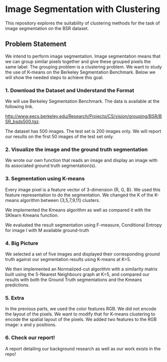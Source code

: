 # Image Segmentation with Clustering

This repository explores the suitability of clustering methods for the task of image segmentation on the BSR dataset.


## Problem Statement

We intend to perform image segmentation. Image segmentation means that we can group similar pixels together and give these grouped pixels the same label. 
The grouping problem is a clustering problem. We want to study the use of K-means on the Berkeley Segmentation Benchmark. 
Below we will show the needed steps to achieve this goal.


### 1. Download the Dataset and Understand the Format

We will use Berkeley Segmentation Benchmark. The data is available at the following link.

http://www.eecs.berkeley.edu/Research/Projects/CS/vision/grouping/BSR/BSR_bsds500.tgz. 

The dataset has 500 images. The test set is 200 images only. We will report our results on the first 50 images of the test set only.

### 2. Visualize the image and the ground truth segmentation 
We wrote our own function that reads an image and display an image with its associated ground truth segmentation(s).

### 3. Segmentation using K-means

Every image pixel is a feature vector of 3-dimension {R, G, B}. We used this feature representation to do the segmentation.
We changed the K of the K-means algorithm between {3,5,7,9,11} clusters. 

We implemented the Kmeans algorithm as well as compared it with the SKlearn Kmeans function.

We evaluated the result segmentation using F-measure, Conditional Entropy for image I with M available ground-truth 

### 4. Big Picture

We selected a set of five images and displayed their corresponding ground truth against our segmentation results using K-means at K=5.

We then implemented an Normalized-cut algorithm with a similarity matrix built using the 5-Nearest Neighbours graph at K=5, and compared our results
with both the Ground Truth segmentations and the Kmeans predictions.


### 5. Extra 

In the previous parts, we used the color features RGB. We did not encode the layout of the pixels. We want to modify that for K-means
clustering to encode the spatial layout of the pixels. We added two features to the RGB image: x and y positions.



### 6. Check our report! 
A report detailing our background research as well as our work exists in the repo!

